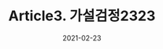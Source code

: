 ---
title:  "Article3. 가설검정2323"

categories:
  - 빅데이터 분석 기사
tags: 
  - Part2. 빅데이터 탐색
  - Chapter3. 통계기법 이해
  - Section2. 추론통계
  - Article3. 가설검정

toc: true
toc_sticky: true
 
date: 2021-02-23
last_modified_at: 2021-02-25
---